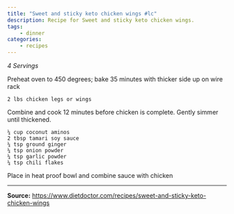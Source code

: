 ```yaml
---
title: "Sweet and sticky keto chicken wings #lc"
description: Recipe for Sweet and sticky keto chicken wings.
tags:
    - dinner
categories:
    - recipes
---
```


*4 Servings*

Preheat oven to 450 degrees; bake 35 minutes with thicker side up on wire rack

```
2 lbs chicken legs or wings
```

Combine and cook 12 minutes before chicken is complete. Gently simmer until thickened.

```
¼ cup coconut aminos
2 tbsp tamari soy sauce
¼ tsp ground ginger
¼ tsp onion powder
¼ tsp garlic powder
¼ tsp chili flakes
```

Place in heat proof bowl and combine sauce with chicken

---

**Source:** <https://www.dietdoctor.com/recipes/sweet-and-sticky-keto-chicken-wings>
